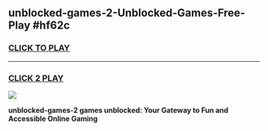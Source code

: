 
## unblocked-games-2-Unblocked-Games-Free-Play #hf62c
<h3>
<a href="https://us.freeplayer.one?title=unblocked-games-2&ref=9M">CLICK TO PLAY</a></h3>
<hr>

<h3>
<a href="https://us.freeplayer.one?title=unblocked-games-2&ref=9M">CLICK 2 PLAY</a>
  
</h3>

<a href="https://us.freeplayer.one?title=unblocked-games-2&ref=9M"><img src="https://clearcache.store/games.png"></a>


**unblocked-games-2 games unblocked: Your Gateway to Fun and Accessible Online Gaming**
